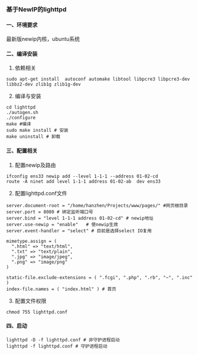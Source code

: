 ### 基于NewIP的lighttpd 

#### 一、环境要求
最新版newip内核，ubuntu系统
#### 二、编译安装

1. 依赖相关
```shell
sudo apt-get install  autoconf automake libtool libpcre3 libpcre3-dev  libbz2-dev zlib1g zlib1g-dev
```
2. 编译与安装
```shell
cd lighttpd
./autogen.sh 
./configure 
make #编译
sudo make install # 安装
make uninstall # 卸载 
```

#### 三、配置相关

1. 配置newip及路由

```shell
ifconfig ens33 newip add --level 1-1-1 --address 01-02-cd
route -A ninet add level 1-1-1 address 01-02-ab  dev ens33
```


2. 配置lighttpd.conf文件

```shell
server.document-root = "/home/hanzhen/Projects/www/pages/" #网页根目录
server.port = 8080 # 绑定监听端口号
server.bind = "level 1-1-1 address 01-02-cd" # newip地址
server.use-newip = "enable"   # 使newip生效
server.event-handler = "select" # 目前是选择select IO复用

mimetype.assign = (
  ".html" => "text/html", 
  ".txt" => "text/plain",
  ".jpg" => "image/jpeg",
  ".png" => "image/png" 
)

static-file.exclude-extensions = ( ".fcgi", ".php", ".rb", "~", ".inc" )
index-file.names = ( "index.html" ) # 首页
```
3. 配置文件权限

``` shell
chmod 755 lighttpd.conf
```
#### 四、启动

```shell
lighttpd -D -f lighttpd.conf # 非守护进程启动
lighttpd -f lighttpd.conf # 守护进程启动

```
